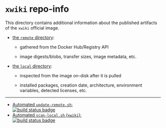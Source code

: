 # `xwiki` repo-info

This directory contains additional information about the published artifacts of the `xwiki` official image.

-	[the `remote` directory](remote/):

	-	gathered from the Docker Hub/Registry API

	-	image digests/blobs, transfer sizes, image metadata, etc.

-	[the `local` directory](local/):

	-	inspected from the image on-disk after it is pulled

	-	installed packages, creation date, architecture, environment variables, detected licenses, etc.

---

-	[Automated `update-remote.sh`:  
	![build status badge](https://doi-janky.infosiftr.net/job/repo-info/job/remote/badge/icon)](https://doi-janky.infosiftr.net/job/repo-info/job/remote/)
-	[Automated `scan-local.sh` (`xwiki`):  
	![build status badge](https://doi-janky.infosiftr.net/job/repo-info/job/local/job/xwiki/badge/icon)](https://doi-janky.infosiftr.net/job/repo-info/job/local/job/xwiki)
